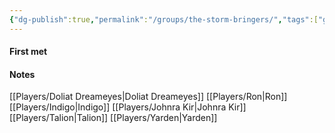 ```yaml
---
{"dg-publish":true,"permalink":"/groups/the-storm-bringers/","tags":["group"],"noteIcon":"👨‍👦‍👦"}
---
```


#### First met

#### Notes
[[Players/Doliat Dreameyes\|Doliat Dreameyes]]
[[Players/Ron\|Ron]]
[[Players/Indigo\|Indigo]]
[[Players/Johnra Kir\|Johnra Kir]]
[[Players/Talion\|Talion]]
[[Players/Yarden\|Yarden]]
